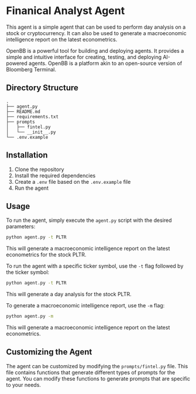 # Finanical Analyst Agent
This agent is a simple agent that can be used to perform day analysis on a stock or cryptocurrency. It can also be used to generate a macroeconomic intelligence report on the latest econometrics.

OpenBB is a powerful tool for building and deploying agents. It provides a simple and intuitive interface for creating, testing, and deploying AI-powered agents. OpenBB is a platform akin to an open-source version of Bloomberg Terminal.

## Directory Structure
```
.
├── agent.py
├── README.md
├── requirements.txt
├── prompts
│   ├── fintel.py
│   └── __init__.py
└── .env.example
```

## Installation

1. Clone the repository
2. Install the required dependencies
3. Create a `.env` file based on the `.env.example` file
4. Run the agent

## Usage

To run the agent, simply execute the `agent.py` script with the desired parameters:

```bash
python agent.py -t PLTR
```

This will generate a macroeconomic intelligence report on the latest econometrics for the stock PLTR.

To run the agent with a specific ticker symbol, use the `-t` flag followed by the ticker symbol:

```bash
python agent.py -t PLTR
```

This will generate a day analysis for the stock PLTR.

To generate a macroeconomic intelligence report, use the `-m` flag:

```bash
python agent.py -m
```

This will generate a macroeconomic intelligence report on the latest econometrics.

## Customizing the Agent

The agent can be customized by modifying the `prompts/fintel.py` file. This file contains functions that generate different types of prompts for the agent. You can modify these functions to generate prompts that are specific to your needs.